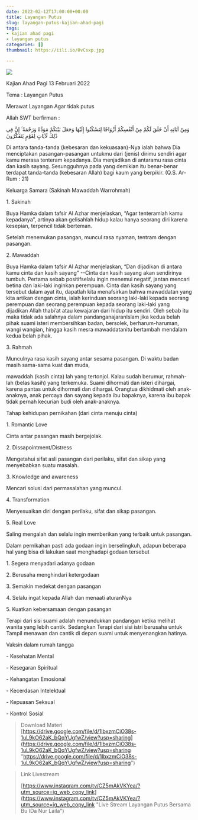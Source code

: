 ```yaml
---
date: 2022-02-12T17:00:00+00:00
title: Layangan Putus
slug: layangan-putus-kajian-ahad-pagi
tags:
- kajian ahad pagi
- layangan putus
categories: []
thumbnail: https://iili.io/0vCsxp.jpg

---
```

![](https://iili.io/0vR0WG.jpg)

Kajian Ahad Pagi 13 Februari 2022

Tema : Layangan Putus

Merawat Layangan Agar tidak putus

Allah SWT berfirman :

وَمِنْ آيَاتِهِ أَنْ خَلَقَ لَكُمْ مِنْ أَنْفُسِكُمْ أَزْوَاجًا لِتَسْكُنُوا إِلَيْهَا وَجَعَلَ بَيْنَكُمْ مَوَدَّةً وَرَحْمَةً ۚ إِنَّ فِي ذَٰلِكَ لَآيَاتٍ لِقَوْمٍ يَتَفَكَّرُونَ

Di antara tanda-tanda (kebesaran dan kekuasaan)-Nya ialah bahwa Dia menciptakan pasangan-pasangan untukmu dari (jenis) dirimu sendiri agar kamu merasa tenteram kepadanya. Dia menjadikan di antaramu rasa cinta dan kasih sayang. Sesungguhnya pada yang demikian itu benar-benar terdapat tanda-tanda (kebesaran Allah) bagi kaum yang berpikir. (Q.S. Ar-Rum : 21)

Keluarga Samara (Sakinah Mawaddah Warrohmah)

1\. Sakinah

Buya Hamka dalam tafsir Al Azhar menjelaskan, “Agar tenteramlah kamu kepadanya”, artinya akan gelisahlah hidup kalau hanya seorang diri karena kesepian, terpencil tidak berteman.

Setelah menemukan pasangan,  muncul rasa nyaman, tentram dengan pasangan.

2\. Mawaddah

Buya Hamka dalam tafsir Al Azhar menjelaskan, “Dan dijadikan di antara kamu cinta dan kasih sayang” --Cinta dan kasih sayang akan sendirinya tumbuh. Pertama sebab positifselalu ingin menemui negatif, jantan mencari betina dan laki-laki inginkan perempuan. Cinta dan kasih sayang yang tersebut dalam ayat itu, dapatlah kita menafsirkan bahwa mawaddatan yang kita artikan dengan cinta, ialah kerinduan seorang laki-laki kepada seorang perempuan dan seorang perempuan kepada seorang laki-laki yang dijadikan Allah thabi’at atau kewajaran dari hidup itu sendiri. Oleh sebab itu maka tidak ada salahnya dalam pandanganajaranIslam jika kedua belah pihak suami isteri membersihkan badan, bersolek, berharum-haruman, wangi wangian, hingga kasih mesra mawaddatanitu bertambah mendalam kedua belah pihak.

3\. Rahmah

Munculnya rasa kasih sayang antar sesama pasangan. Di waktu badan masih sama-sama kuat dan muda,

mawaddah (kasih cinta) lah yang tertonjol. Kalau sudah berumur, rahmah-lah (belas kasih) yang terkemuka. Suami dihormati dan isteri dihargai, karena pantas untuk dihormati dan dihargai. Orangtua dikhidmati oleh anak-anaknya, anak percaya dan sayang kepada ibu bapaknya, karena ibu bapak tidak pernah kecurian budi oleh anak-anaknya.

Tahap kehidupan pernikahan (dari cinta menuju cinta)

1\. Romantic Love

Cinta antar pasangan masih bergejolak.

2\. Dissapointment/Distress

Mengetahui sifat asli pasangan dari perilaku, sifat dan sikap yang menyebabkan suatu masalah.

3\. Knowledge and awareness

Mencari solusi dari permasalahan yang muncul.

4\. Transformation

Menyesuaikan diri dengan perilaku, sifat dan sikap pasangan.

5\. Real Love

Saling mengalah dan selalu ingin memberikan yang terbaik untuk pasangan.

Dalam pernikahan pasti ada godaan ingin berselingkuh, adapun beberapa hal yang bisa di lakukan saat menghadapi godaan tersebut

1\. Segera menyadari adanya godaan

2\. Berusaha menghindari ketergodaan

3\. Semakin medekat dengan pasangan

4\. Selalu ingat kepada Allah dan menaati aturanNya

5\. Kuatkan kebersamaan dengan pasangan

Terapi dari sisi suami adalah menundukkan pandangan ketika melihat wanita yang lebih cantik. Sedangkan Terapi dari sisi istri berusaha untuk Tampil menawan dan cantik di depan suami untuk menyenangkan hatinya.

Vaksin dalam rumah tangga

\- Kesehatan Mental

\- Kesegaran Spiritual

\- Kehangatan Emosional

\- Kecerdasan Intelektual

\- Kepuasan Seksual

\- Kontrol Sosial

>   
> Download Materi   
> [https://drive.google.com/file/d/1lbxzmCiO38s-1uL9kO62aK_bQqYUgfwZ/view?usp=sharing](https://drive.google.com/file/d/1lbxzmCiO38s-1uL9kO62aK_bQqYUgfwZ/view?usp=sharing "https://drive.google.com/file/d/1lbxzmCiO38s-1uL9kO62aK_bQqYUgfwZ/view?usp=sharing")

> Link Livestream
>
> [https://www.instagram.com/tv/CZ5mAkVKYea/?utm_source=ig_web_copy_link](https://www.instagram.com/tv/CZ5mAkVKYea/?utm_source=ig_web_copy_link "Live Stream Layangan Putus Bersama Bu IDa Nur Laila")